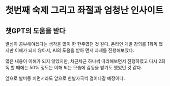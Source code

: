 # 첫번째 숙제 그리고 좌절과 엄청난 인사이트
## 챗GPT의 도움을 받다

열심히 공부해야겠다는 생각을 많이 한 한주였던 것 같다. 
온라인 개발 강의를 1회독 했지만 이해가 되지 않아서, AI의 도움을 받아
먼저 과제를 진행해보았다.

많은 내용이 이해가 되지 않았지만, 차근차근 하나씩 따라해보면서 진행하였고
다시 2회독 할 때에는 50% 정도는 이해 되는 모습에 감동을 받기도 했었던 것 같다.

앞으로 발버둥 치면서라도 앞으로 한발자국씩 걸어나갈 예정이다.

